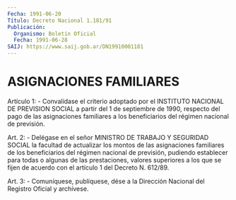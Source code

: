 ```yaml
---
Fecha: 1991-06-20
Título: Decreto Nacional 1.181/91
Publicación:
  Organismo: Boletín Oficial
  Fecha: 1991-06-28
SAIJ: https://www.saij.gob.ar/DN19910001181
---
```

# ASIGNACIONES FAMILIARES

<a id="1"></a>
Artículo 1: - Convalídase el criterio adoptado por el INSTITUTO NACIONAL  DE PREVISION SOCIAL a partir del 1 de septiembre de 1990, respecto del pago de las asignaciones familiares a los beneficiarios del régimen nacional de previsión.

<a id="2"></a>
Art. 2: - Delégase en el señor MINISTRO DE TRABAJO Y SEGURIDAD SOCIAL  la  facultad  de  actualizar los montos de las asignaciones familiares de los beneficiarios  del régimen nacional de previsión, pudiendo  establecer  para  todas o algunas  de  las  prestaciones, valores superiores a los que  se fijen de acuerdo con el artículo 1 del Decreto N. 612/89.

<a id="3"></a>
Art. 3: - Comuníquese, publíquese, dése a la Dirección Nacional del Registro Oficial y archívese.
